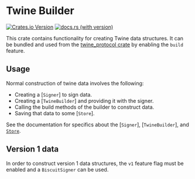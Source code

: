 # Twine Builder

[![Crates.io Version](https://img.shields.io/crates/v/twine_builder)](https://crates.io/crates/twine_builder)
[![docs.rs (with version)](https://img.shields.io/docsrs/twine_builder/latest)](https://docs.rs/twine_builder/latest/twine_builder/)

This crate contains functionality for creating Twine data structures. It can
be bundled and used from the [twine_protocol crate](https://crates.io/crates/twine_protocol) by enabling the `build` feature.

## Usage

Normal construction of twine data involves the following:

- Creating a [`Signer`] to sign data.
- Creating a [`TwineBuilder`] and providing it with the signer.
- Calling the build methods of the builder to construct data.
- Saving that data to some [`Store`].

See the documentation for specifics about the [`Signer`], [`TwineBuilder`],
and [`Store`](https://docs.rs/twine_lib/latest/twine_lib/store/trait.Store.html).

## Version 1 data

In order to construct version 1 data structures, the `v1` feature flag
must be enabled and a `BiscuitSigner` can be used.
